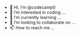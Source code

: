 - 👋 Hi, I’m @codecamp0
- 👀 I’m interested in coding ...
- 🌱 I’m currently learning ...
- 💞️ I’m looking to collaborate on ...
- 📫 How to reach me ...

<!---
codecamp0/codecamp0 is a ✨ special ✨ repository because its `README.md` (this file) appears on your GitHub profile.
You can click the Preview link to take a look at your changes.
--->
